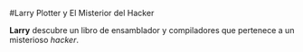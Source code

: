 #Larry Plotter y El Misterior del Hacker

**Larry** descubre un libro de ensamblador y compiladores que pertenece a 
un misterioso *hacker*.
